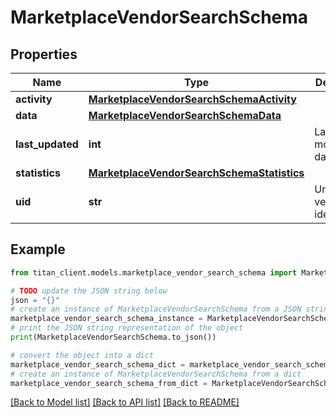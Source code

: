 # MarketplaceVendorSearchSchema


## Properties

Name | Type | Description | Notes
------------ | ------------- | ------------- | -------------
**activity** | [**MarketplaceVendorSearchSchemaActivity**](MarketplaceVendorSearchSchemaActivity.md) |  | 
**data** | [**MarketplaceVendorSearchSchemaData**](MarketplaceVendorSearchSchemaData.md) |  | 
**last_updated** | **int** | Last modification date. | 
**statistics** | [**MarketplaceVendorSearchSchemaStatistics**](MarketplaceVendorSearchSchemaStatistics.md) |  | 
**uid** | **str** | Unique vendor identifier. | 

## Example

```python
from titan_client.models.marketplace_vendor_search_schema import MarketplaceVendorSearchSchema

# TODO update the JSON string below
json = "{}"
# create an instance of MarketplaceVendorSearchSchema from a JSON string
marketplace_vendor_search_schema_instance = MarketplaceVendorSearchSchema.from_json(json)
# print the JSON string representation of the object
print(MarketplaceVendorSearchSchema.to_json())

# convert the object into a dict
marketplace_vendor_search_schema_dict = marketplace_vendor_search_schema_instance.to_dict()
# create an instance of MarketplaceVendorSearchSchema from a dict
marketplace_vendor_search_schema_from_dict = MarketplaceVendorSearchSchema.from_dict(marketplace_vendor_search_schema_dict)
```
[[Back to Model list]](../README.md#documentation-for-models) [[Back to API list]](../README.md#documentation-for-api-endpoints) [[Back to README]](../README.md)


